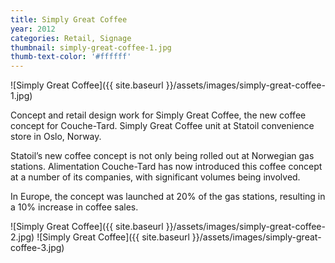 ```yaml
---
title: Simply Great Coffee
year: 2012
categories: Retail, Signage
thumbnail: simply-great-coffee-1.jpg
thumb-text-color: '#ffffff'
---
```


![Simply Great Coffee]({{ site.baseurl }}/assets/images/simply-great-coffee-1.jpg)

<div class="text-block">
  <p>Concept and retail design work for Simply Great
Coffee, the new coffee concept for Couche-Tard.
Simply Great Coffee unit at Statoil convenience
store in Oslo, Norway.</p>
<p>Statoil’s new coffee concept is not only being
rolled out at Norwegian gas stations. Alimentation
Couche-Tard has now introduced this coffee
concept at a number of its companies,
with significant volumes being involved.</p>
<p>In Europe, the concept was launched at 20%
of the gas stations, resulting in a 10% increase
in coffee sales.</p>
</div>

![Simply Great Coffee]({{ site.baseurl }}/assets/images/simply-great-coffee-2.jpg)
![Simply Great Coffee]({{ site.baseurl }}/assets/images/simply-great-coffee-3.jpg)
